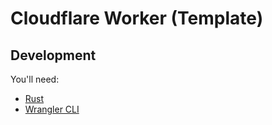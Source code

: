 # Cloudflare Worker (Template)

## Development

You'll need:

- [Rust](https://www.rust-lang.org/learn/get-started)
- [Wrangler CLI](https://developers.cloudflare.com/workers/get-started/guide/)
